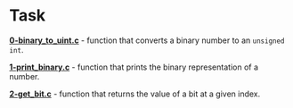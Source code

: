 # Task

**[0-binary_to_uint.c](0-binary_to_uint.c)** - function that converts a binary number to an `unsigned int`.

**[1-print_binary.c](1-print_binary.c)** - function that prints the binary representation of a number.

**[2-get_bit.c](2-get_bit.c)** - function that returns the value of a bit at a given index.